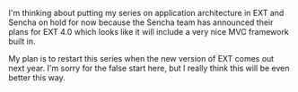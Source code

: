 I'm thinking about putting my series on application architecture in EXT and Sencha on hold for now because the Sencha team has announced their plans for EXT 4.0 which looks like it will include a very nice MVC framework built in.

<!-- more -->

My plan is to restart this series when the new version of EXT comes out next year. I'm sorry for the false start here, but I really think this will be even better this way.